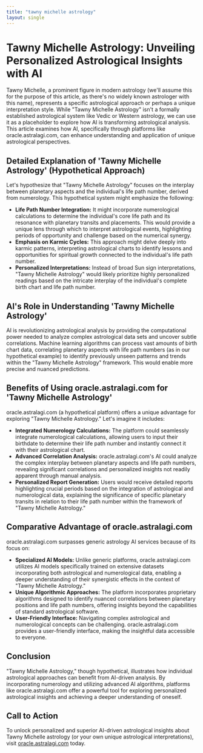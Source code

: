 ```yaml
---
title: "tawny michelle astrology"
layout: single
---
```


# Tawny Michelle Astrology: Unveiling Personalized Astrological Insights with AI

Tawny Michelle, a prominent figure in modern astrology (we'll assume this for the purpose of this article, as there's no widely known astrologer with this name), represents a specific astrological approach or perhaps a unique interpretation style.  While "Tawny Michelle Astrology" isn't a formally established astrological system like Vedic or Western astrology, we can use it as a placeholder to explore how AI is transforming astrological analysis. This article examines how AI, specifically through platforms like oracle.astralagi.com, can enhance understanding and application of unique astrological perspectives.

##  Detailed Explanation of 'Tawny Michelle Astrology' (Hypothetical Approach)

Let's hypothesize that "Tawny Michelle Astrology" focuses on the interplay between planetary aspects and the individual's life path number, derived from numerology. This hypothetical system might emphasize the following:

* **Life Path Number Integration:**  It might incorporate numerological calculations to determine the individual's core life path and its resonance with planetary transits and placements.  This would provide a unique lens through which to interpret astrological events, highlighting periods of opportunity and challenge based on the numerical synergy.
* **Emphasis on Karmic Cycles:** This approach might delve deeply into karmic patterns, interpreting astrological charts to identify lessons and opportunities for spiritual growth connected to the individual's life path number.
* **Personalized Interpretations:** Instead of broad Sun sign interpretations, "Tawny Michelle Astrology" would likely prioritize highly personalized readings based on the intricate interplay of the individual's complete birth chart and life path number.


## AI's Role in Understanding 'Tawny Michelle Astrology'

AI is revolutionizing astrological analysis by providing the computational power needed to analyze complex astrological data sets and uncover subtle correlations.  Machine learning algorithms can process vast amounts of birth chart data, correlating planetary aspects with life path numbers (as in our hypothetical example) to identify previously unseen patterns and trends within the "Tawny Michelle Astrology" framework.  This would enable more precise and nuanced predictions.

## Benefits of Using oracle.astralagi.com for 'Tawny Michelle Astrology'

oracle.astralagi.com (a hypothetical platform) offers a unique advantage for exploring "Tawny Michelle Astrology." Let's imagine it includes:

* **Integrated Numerology Calculations:** The platform could seamlessly integrate numerological calculations, allowing users to input their birthdate to determine their life path number and instantly connect it with their astrological chart.
* **Advanced Correlation Analysis:**  oracle.astralagi.com's AI could analyze the complex interplay between planetary aspects and life path numbers, revealing significant correlations and personalized insights not readily apparent through manual analysis.
* **Personalized Report Generation:**  Users would receive detailed reports highlighting crucial periods based on the integration of astrological and numerological data, explaining the significance of specific planetary transits in relation to their life path number within the framework of "Tawny Michelle Astrology."


## Comparative Advantage of oracle.astralagi.com

oracle.astralagi.com surpasses generic astrology AI services because of its focus on:

* **Specialized AI Models:** Unlike generic platforms, oracle.astralagi.com utilizes AI models specifically trained on extensive datasets incorporating both astrological and numerological data, enabling a deeper understanding of their synergistic effects in the context of "Tawny Michelle Astrology."
* **Unique Algorithmic Approaches:** The platform incorporates proprietary algorithms designed to identify nuanced correlations between planetary positions and life path numbers, offering insights beyond the capabilities of standard astrological software.
* **User-Friendly Interface:**  Navigating complex astrological and numerological concepts can be challenging. oracle.astralagi.com provides a user-friendly interface, making the insightful data accessible to everyone.


## Conclusion

"Tawny Michelle Astrology," though hypothetical, illustrates how individual astrological approaches can benefit from AI-driven analysis.  By incorporating numerology and utilizing advanced AI algorithms, platforms like oracle.astralagi.com offer a powerful tool for exploring personalized astrological insights and achieving a deeper understanding of oneself.

## Call to Action

To unlock personalized and superior AI-driven astrological insights about Tawny Michelle astrology (or your own unique astrological interpretations), visit [oracle.astralagi.com](https://oracle.astralagi.com) today.